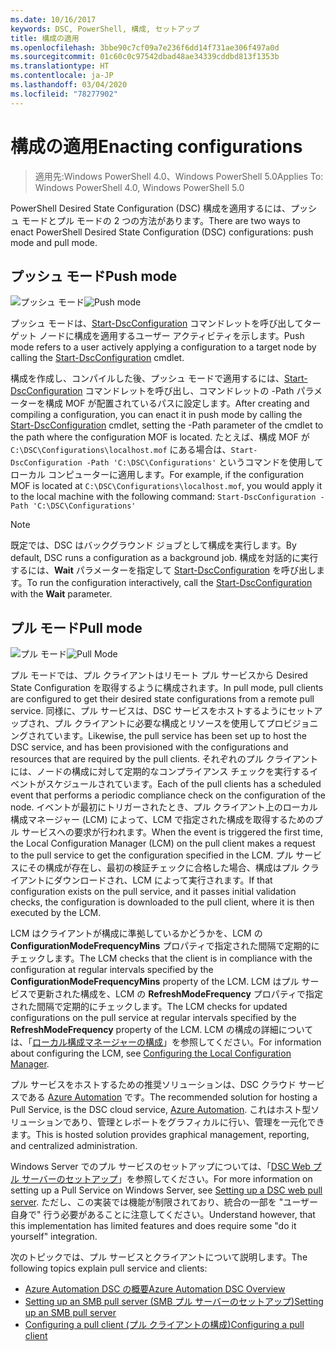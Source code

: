 ```yaml
---
ms.date: 10/16/2017
keywords: DSC, PowerShell, 構成, セットアップ
title: 構成の適用
ms.openlocfilehash: 3bbe90c7cf09a7e236f6dd14f731ae306f497a0d
ms.sourcegitcommit: 01c60c0c97542dbad48ae34339cddbd813f1353b
ms.translationtype: HT
ms.contentlocale: ja-JP
ms.lasthandoff: 03/04/2020
ms.locfileid: "78277902"
---
```

# <a name="enacting-configurations"></a><span data-ttu-id="b450b-103">構成の適用</span><span class="sxs-lookup"><span data-stu-id="b450b-103">Enacting configurations</span></span>

> <span data-ttu-id="b450b-104">適用先:Windows PowerShell 4.0、Windows PowerShell 5.0</span><span class="sxs-lookup"><span data-stu-id="b450b-104">Applies To: Windows PowerShell 4.0, Windows PowerShell 5.0</span></span>

<span data-ttu-id="b450b-105">PowerShell Desired State Configuration (DSC) 構成を適用するには、プッシュ モードとプル モードの 2 つの方法があります。</span><span class="sxs-lookup"><span data-stu-id="b450b-105">There are two ways to enact PowerShell Desired State Configuration (DSC) configurations: push mode and pull mode.</span></span>

## <a name="push-mode"></a><span data-ttu-id="b450b-106">プッシュ モード</span><span class="sxs-lookup"><span data-stu-id="b450b-106">Push mode</span></span>

<span data-ttu-id="b450b-107">![プッシュ モード](media/enactingConfigurations/pushModel.png "プッシュ モードのしくみ")</span><span class="sxs-lookup"><span data-stu-id="b450b-107">![Push mode](media/enactingConfigurations/pushModel.png "How push mode works")</span></span>

<span data-ttu-id="b450b-108">プッシュ モードは、[Start-DscConfiguration](/powershell/module/psdesiredstateconfiguration/start-dscconfiguration) コマンドレットを呼び出してターゲット ノードに構成を適用するユーザー アクティビティを示します。</span><span class="sxs-lookup"><span data-stu-id="b450b-108">Push mode refers to a user actively applying a configuration to a target node by calling the [Start-DscConfiguration](/powershell/module/psdesiredstateconfiguration/start-dscconfiguration) cmdlet.</span></span>

<span data-ttu-id="b450b-109">構成を作成し、コンパイルした後、プッシュ モードで適用するには、[Start-DscConfiguration](/powershell/module/psdesiredstateconfiguration/start-dscconfiguration) コマンドレットを呼び出し、コマンドレットの -Path パラメーターを構成 MOF が配置されているパスに設定します。</span><span class="sxs-lookup"><span data-stu-id="b450b-109">After creating and compiling a configuration, you can enact it in push mode by calling the [Start-DscConfiguration](/powershell/module/psdesiredstateconfiguration/start-dscconfiguration) cmdlet, setting the -Path parameter of the cmdlet to the path where the configuration MOF is located.</span></span> <span data-ttu-id="b450b-110">たとえば、構成 MOF が `C:\DSC\Configurations\localhost.mof` にある場合は、`Start-DscConfiguration -Path 'C:\DSC\Configurations'` というコマンドを使用してローカル コンピューターに適用します。</span><span class="sxs-lookup"><span data-stu-id="b450b-110">For example, if the configuration MOF is located at `C:\DSC\Configurations\localhost.mof`, you would apply it to the local machine with the following command: `Start-DscConfiguration -Path 'C:\DSC\Configurations'`</span></span>

> [!NOTE]
> <span data-ttu-id="b450b-111">既定では、DSC はバックグラウンド ジョブとして構成を実行します。</span><span class="sxs-lookup"><span data-stu-id="b450b-111">By default, DSC runs a configuration as a background job.</span></span> <span data-ttu-id="b450b-112">構成を対話的に実行するには、**Wait** パラメーターを指定して [Start-DscConfiguration](/powershell/module/psdesiredstateconfiguration/start-dscconfiguration) を呼び出します。</span><span class="sxs-lookup"><span data-stu-id="b450b-112">To run the configuration interactively, call the [Start-DscConfiguration](/powershell/module/psdesiredstateconfiguration/start-dscconfiguration) with the **Wait** parameter.</span></span>

## <a name="pull-mode"></a><span data-ttu-id="b450b-113">プル モード</span><span class="sxs-lookup"><span data-stu-id="b450b-113">Pull mode</span></span>

<span data-ttu-id="b450b-114">![プル モード](media/enactingConfigurations/pullModel.png "プル モードのしくみ")</span><span class="sxs-lookup"><span data-stu-id="b450b-114">![Pull Mode](media/enactingConfigurations/pullModel.png "How pull mode works")</span></span>

<span data-ttu-id="b450b-115">プル モードでは、プル クライアントはリモート プル サービスから Desired State Configuration を取得するように構成されます。</span><span class="sxs-lookup"><span data-stu-id="b450b-115">In pull mode, pull clients are configured to get their desired state configurations from a remote pull service.</span></span> <span data-ttu-id="b450b-116">同様に、プル サービスは、DSC サービスをホストするようにセットアップされ、プル クライアントに必要な構成とリソースを使用してプロビジョニングされています。</span><span class="sxs-lookup"><span data-stu-id="b450b-116">Likewise, the pull service has been set up to host the DSC service, and has been provisioned with the configurations and resources that are required by the pull clients.</span></span> <span data-ttu-id="b450b-117">それぞれのプル クライアントには、ノードの構成に対して定期的なコンプライアンス チェックを実行するイベントがスケジュールされています。</span><span class="sxs-lookup"><span data-stu-id="b450b-117">Each of the pull clients has a scheduled event that performs a periodic compliance check on the configuration of the node.</span></span> <span data-ttu-id="b450b-118">イベントが最初にトリガーされたとき、プル クライアント上のローカル構成マネージャー (LCM) によって、LCM で指定された構成を取得するためのプル サービスへの要求が行われます。</span><span class="sxs-lookup"><span data-stu-id="b450b-118">When the event is triggered the first time, the Local Configuration Manager (LCM) on the pull client makes a request to the pull service to get the configuration specified in the LCM.</span></span> <span data-ttu-id="b450b-119">プル サービスにその構成が存在し、最初の検証チェックに合格した場合、構成はプル クライアントにダウンロードされ、LCM によって実行されます。</span><span class="sxs-lookup"><span data-stu-id="b450b-119">If that configuration exists on the pull service, and it passes initial validation checks, the configuration is downloaded to the pull client, where it is then executed by the LCM.</span></span>

<span data-ttu-id="b450b-120">LCM はクライアントが構成に準拠しているかどうかを、LCM の **ConfigurationModeFrequencyMins** プロパティで指定された間隔で定期的にチェックします。</span><span class="sxs-lookup"><span data-stu-id="b450b-120">The LCM checks that the client is in compliance with the configuration at regular intervals specified by the **ConfigurationModeFrequencyMins** property of the LCM.</span></span> <span data-ttu-id="b450b-121">LCM はプル サービスで更新された構成を、LCM の **RefreshModeFrequency** プロパティで指定された間隔で定期的にチェックします。</span><span class="sxs-lookup"><span data-stu-id="b450b-121">The LCM checks for updated configurations on the pull service at regular intervals specified by the **RefreshModeFrequency** property of the LCM.</span></span> <span data-ttu-id="b450b-122">LCM の構成の詳細については、「[ローカル構成マネージャーの構成](../managing-nodes/metaConfig.md)」を参照してください。</span><span class="sxs-lookup"><span data-stu-id="b450b-122">For information about configuring the LCM, see [Configuring the Local Configuration Manager](../managing-nodes/metaConfig.md).</span></span>

<span data-ttu-id="b450b-123">プル サービスをホストするための推奨ソリューションは、DSC クラウド サービスである [Azure Automation](https://azure.microsoft.com/services/automation/) です。</span><span class="sxs-lookup"><span data-stu-id="b450b-123">The recommended solution for hosting a Pull Service, is the DSC cloud service, [Azure Automation](https://azure.microsoft.com/services/automation/).</span></span> <span data-ttu-id="b450b-124">これはホスト型ソリューションであり、管理とレポートをグラフィカルに行い、管理を一元化できます。</span><span class="sxs-lookup"><span data-stu-id="b450b-124">This is hosted solution provides graphical management, reporting, and centralized administration.</span></span>

<span data-ttu-id="b450b-125">Windows Server でのプル サービスのセットアップについては、「[DSC Web プル サーバーのセットアップ](pullServer.md)」を参照してください。</span><span class="sxs-lookup"><span data-stu-id="b450b-125">For more information on setting up a Pull Service on Windows Server, see [Setting up a DSC web pull server](pullServer.md).</span></span> <span data-ttu-id="b450b-126">ただし、この実装では機能が制限されており、統合の一部を "ユーザー自身で" 行う必要があることに注意してください。</span><span class="sxs-lookup"><span data-stu-id="b450b-126">Understand however, that this implementation has limited features and does require some "do it yourself" integration.</span></span>

<span data-ttu-id="b450b-127">次のトピックでは、プル サービスとクライアントについて説明します。</span><span class="sxs-lookup"><span data-stu-id="b450b-127">The following topics explain pull service and clients:</span></span>

- [<span data-ttu-id="b450b-128">Azure Automation DSC の概要</span><span class="sxs-lookup"><span data-stu-id="b450b-128">Azure Automation DSC Overview</span></span>](https://docs.microsoft.com/azure/automation/automation-dsc-overview)
- [<span data-ttu-id="b450b-129">Setting up an SMB pull server (SMB プル サーバーのセットアップ)</span><span class="sxs-lookup"><span data-stu-id="b450b-129">Setting up an SMB pull server</span></span>](pullServerSMB.md)
- [<span data-ttu-id="b450b-130">Configuring a pull client (プル クライアントの構成)</span><span class="sxs-lookup"><span data-stu-id="b450b-130">Configuring a pull client</span></span>](pullClientConfigID.md)
